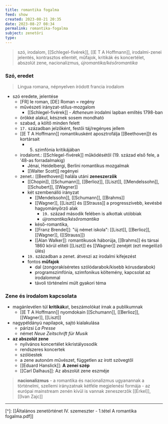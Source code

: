 ```yaml
---
title: romantika fogalma
feed: show
created: 2023-08-21 20:35
date: 2023-08-27 08:34
permalink: romantika-fogalma
subject: zenetöri
type: 
---
```


> szó, irodalom, [[Schlegel-fivérek]], [[E T A Hoffmann]], irodalmi-zenei jelentés, kontrasztos ellentét, műfajok, kritikák és koncertélet, abszolút zene, nacionalizmus, *újromantika/későromantika*

### Szó, eredet

> Lingua romana, népnyelven íródott francia irodalom

- szó eredete, jelentése
	- [FR] le roman, [DE] Roman = regény
	- művészeti irányzat-stílus-mozgalom
		- [[Schlegel-fivérek]] - *Atheneum* irodalmi lapban említés 1798-ban
	- örökké alakul, késznek sosem mondható
	- szabad, a költő minden felett
	- `17.` században jelzőként, festői táj/regényes jellem
	- [[E T A Hoffmann]] romantikusként aposztrofálja [[Beethoven]]t és kortársait
		- 5. szimfónia kritikájában
	- irodalomt.: [[Schlegel-fivérek]] működésétől (19. század első fele, a '48-as forradalmakig)
		- Jénai, Heidelbergi, Berlini romantikus mozgalmak
		- [[Walter Scott]] regényei
	- zenet.: [[Beethoven]] halála utáni **zeneszerzők**
		- [[Chopin]], [[Schumann]], [[Berlioz]], [[Liszt]], [[Mendelssohn]], [[Schubert]], [[Wagner]]
		- két szembenálló irányzat
			- [[Mendelssohn]], [[Schumann]], [[Brahms]]
			- [[Wagner]], [[Liszt]] és [[Strauss]] a progresszívebb, kevésbé hagyományőrző alak
				- `19.` század második felében is alkottak utóbbiak
				- *újromantika/későromantika*
			- késő-romantika, 
			- [[Franz Brendel]]: "új német iskola": [[Liszt]], [[Berlioz]], [[Wagner]], ([[Strauss]])
			- [[Alan Walker]]: romantikusok háborúja, [[Brahms]] és társai 1860 körül elítéli [[Liszt]] és [[Wagner]] zenéjét (ezt megelőző ülés)
		- `19.` században a zenet. átveszi az irodalmi kifejezést
		- fontos **műfajok**
			- dal (zongorakíséretes szólódarabok/kisebb kórusdarabok)
			- programszimfónia, szimfonikus költemény, kapcsolat az irodalommal
			- távoli történelmi múlt gyakori téma

### Zene és irodalom kapcsolata

- magánlevélen túl **kritikák**at, beszámolókat írnak a publikumnak
	- [[E T A Hoffmann]] nyomdokain [[Schumann]], [[Berlioz]], [[Wagner]], [[Liszt]]
- nagypéldányú napilapok, sajtó kialakulása
	- párizsi *La Presse*
	- német *Neue Zeitschrift für Musik*
- **az abszolút zene**
	- nyilvános koncertélet kikristályosodik
	- rendszeres koncertek
	- szólóestek
	- a zene autonóm művészet, független az írott szövegtől
	- [[Eduard Hanslick]]: **A zenei szép**
	- [[Carl Dalhaus]]: Az abszolút zene eszméje

> **nacionalizmus**
	- a romantika és nacionalizmus ugyanannak a történelmi, szellemi irányzatnak kétféle megjelenési formája
	- az európai mainstream zenén kívül is vannak zeneszerzők [[Erkel]], [[Ivan Zajc]]

---
[^]: [[Általános zenetörténet IV. szemeszter - 1.tétel A romantika fogalma.pdf]]